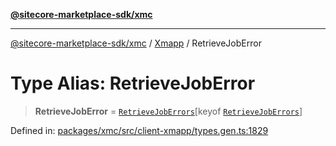 [**@sitecore-marketplace-sdk/xmc**](../../../../README.md)

***

[@sitecore-marketplace-sdk/xmc](../../../../README.md) / [Xmapp](../README.md) / RetrieveJobError

# Type Alias: RetrieveJobError

> **RetrieveJobError** = [`RetrieveJobErrors`](RetrieveJobErrors.md)\[keyof [`RetrieveJobErrors`](RetrieveJobErrors.md)\]

Defined in: [packages/xmc/src/client-xmapp/types.gen.ts:1829](https://github.com/Sitecore/marketplace-sdk/blob/e3ec55ede335ad59ac5875d32f0d68c50e7bc899/packages/xmc/src/client-xmapp/types.gen.ts#L1829)
